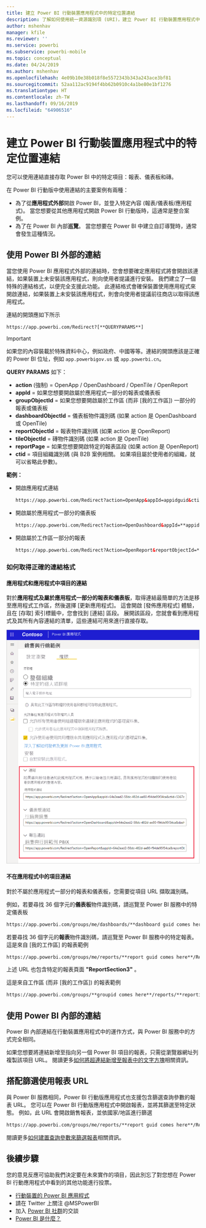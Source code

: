 ```yaml
---
title: 建立 Power BI 行動裝置應用程式中的特定位置連結
description: 了解如何使用統一資源識別項 (URI)，建立 Power BI 行動裝置應用程式中特定儀表板、磚或報表的深層連結。
author: mshenhav
manager: kfile
ms.reviewer: ''
ms.service: powerbi
ms.subservice: powerbi-mobile
ms.topic: conceptual
ms.date: 04/24/2019
ms.author: mshenhav
ms.openlocfilehash: 4e09b10e38b018f8e5572343b343a243ace3bf81
ms.sourcegitcommit: 52aa112ac9194f4bb62b0910c4a1be80e1bf1276
ms.translationtype: HT
ms.contentlocale: zh-TW
ms.lasthandoff: 09/16/2019
ms.locfileid: "64906516"
---
```

# <a name="create-a-link-to-a-specific-location-in-the-power-bi-mobile-apps"></a>建立 Power BI 行動裝置應用程式中的特定位置連結
您可以使用連結直接存取 Power BI 中的特定項目：報表、儀表板和磚。

在 Power BI 行動版中使用連結的主要案例有兩種： 

* 為了從**應用程式外部**開啟 Power BI，並登入特定內容 (報表/儀表板/應用程式)。 當您想要從其他應用程式開啟 Power BI 行動版時，這通常是整合案例。 
* 為了在 Power BI 內部**巡覽**。 當您想要在 Power BI 中建立自訂導覽時，通常會發生這種情況。


## <a name="use-links-from-outside-of-power-bi"></a>使用 Power BI 外部的連結
當您使用 Power BI 應用程式外部的連結時，您會想要確定應用程式將會開啟該連結，如果裝置上未安裝該應用程式，則向使用者提議進行安裝。 我們建立了一個特殊的連結格式，以便完全支援此功能。 此連結格式會確保裝置使用應用程式來開啟連結，如果裝置上未安裝該應用程式，則會向使用者提議前往商店以取得該應用程式。

連結的開頭應如下所示  
```html
https://app.powerbi.com/Redirect?[**QUERYPARAMS**]
```

> [!IMPORTANT]
> 如果您的內容裝載於特殊資料中心，例如政府、中國等等。連結的開頭應該是正確的 Power BI 位址，例如 `app.powerbigov.us` 或 `app.powerbi.cn`。   
>


**QUERY PARAMS** 如下：
* **action** (強制) = OpenApp / OpenDashboard / OpenTile / OpenReport
* **appId** = 如果您想要開啟屬於應用程式一部分的報表或儀表板 
* **groupObjectId** = 如果您想要開啟屬於工作區 (而非 [我的工作區]) 一部分的報表或儀表板
* **dashboardObjectId** = 儀表板物件識別碼 (如果 action 是 OpenDashboard 或 OpenTile)
* **reportObjectId** = 報表物件識別碼 (如果 action 是 OpenReport)
* **tileObjectId** = 磚物件識別碼 (如果 action 是 OpenTile)
* **reportPage** = 如果您想要開啟特定的報表區段 (如果 action 是 OpenReport)
* **ctid** = 項目組織識別碼 (與 B2B 案例相關。 如果項目屬於使用者的組織，就可以省略此參數)。

**範例：**

* 開啟應用程式連結 
  ```html
  https://app.powerbi.com/Redirect?action=OpenApp&appId=appidguid&ctid=organizationid
  ```

* 開啟屬於應用程式一部分的儀表板 
  ```html
  https://app.powerbi.com/Redirect?action=OpenDashboard&appId=**appidguid**&dashboardObjectId=**dashboardidguid**&ctid=**organizationid**
  ```

* 開啟屬於工作區一部分的報表
  ```html
  https://app.powerbi.com/Redirect?Action=OpenReport&reportObjectId=**reportidguid**&groupObjectId=**groupidguid**&reportPage=**ReportSectionName**
  ```

### <a name="how-to-get-the-right-link-format"></a>如何取得正確的連結格式

#### <a name="links-of-apps-and-items-in-app"></a>應用程式和應用程式中項目的連結

對於**應用程式及屬於應用程式一部分的報表和儀表板**，取得連結最簡單的方法是移至應用程式工作區，然後選擇 [更新應用程式]。 這會開啟 [發佈應用程式] 體驗，且在 [存取] 索引標籤中，您會找到 [連結]  區段。 展開該區段，您就會看到應用程式及其所有內容連結的清單，這些連結可用來進行直接存取。

![Power BI 的發佈應用程式連結 ](./media/mobile-apps-links/mobile-link-copy-app-links.png)

#### <a name="links-of-items-not-in-app"></a>不在應用程式中的項目連結 

對於不屬於應用程式一部分的報表和儀表板，您需要從項目 URL 擷取識別碼。

例如，若要尋找 36 個字元的**儀表板**物件識別碼，請巡覽至 Power BI 服務中的特定儀表板 

```html
https://app.powerbi.com/groups/me/dashboards/**dashboard guid comes here**?ctid=**organization id comes here**`
```

若要尋找 36 個字元的**報表**物件識別碼，請巡覽至 Power BI 服務中的特定報表。
這是來自 [我的工作區] 的報表範例

```html
https://app.powerbi.com/groups/me/reports/**report guid comes here**/ReportSection3?ctid=**organization id comes here**`
```
上述 URL 也包含特定的報表頁面 **"ReportSection3"** 。

這是來自工作區 (而非 [我的工作區]) 的報表範例

```html
https://app.powerbi.com/groups/**groupid comes here**/reports/**reportid comes here**/ReportSection1?ctid=**organizationid comes here**
```

## <a name="use-links-inside-power-bi"></a>使用 Power BI 內部的連結

Power BI 內部連結在行動裝置應用程式中的運作方式，與 Power BI 服務中的方式完全相同。

如果您想要將連結新增至指向另一個 Power BI 項目的報表，只需從瀏覽器網址列複製該項目 URL。 閱讀更多[如何將超連結新增至報表中的文字方塊](https://docs.microsoft.com/power-bi/service-add-hyperlink-to-text-box)相關資訊。

## <a name="use-report-url-with-filter"></a>搭配篩選使用報表 URL
與 Power BI 服務相同，Power BI 行動版應用程式也支援包含篩選查詢參數的報表 URL。 您可以在 Power BI 行動版應用程式中開啟報表，並將其篩選至特定狀態。 例如，此 URL 會開啟銷售報表，並依國家/地區進行篩選

```html
https://app.powerbi.com/groups/me/reports/**report guid comes here**/ReportSection3?ctid=**organization id comes here**&filter=Store/Territory eq 'NC'
```

閱讀更多[如何建置查詢參數來篩選報表](https://docs.microsoft.com/power-bi/service-url-filters)相關資訊。

## <a name="next-steps"></a>後續步驟
您的意見反應可協助我們決定要在未來實作的項目，因此別忘了對您想在 Power BI 行動應用程式中看到的其他功能進行投票。 

* [行動裝置的 Power BI 應用程式](mobile-apps-for-mobile-devices.md)
* 請在 Twitter 上關注 @MSPowerBI
* 加入 [Power BI 社群](http://community.powerbi.com/)的交談
* [Power BI 是什麼？](../../power-bi-overview.md)

